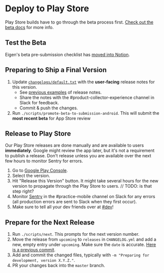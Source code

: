 # Deploy to Play Store

Play Store builds have to go through the beta process first. [Check out the beta docs](./deploy_to_beta.md) for more info.

## Test the Beta

Eigen's beta pre-submission checklist has [moved into Notion](https://www.notion.so/artsy/Pre-submission-QA-Checklist-785e3233fdcf423f95ee239ab3c22ec3).

## Preparing to Ship a Final Version

1. Update [`changelogs/default.txt`](https://github.com/artsy/eigen/blob/master/fastlane/metadata/android/en-US/changelogs/default.txt) with the **user-facing** release notes for this version.
   - See [previous examples](https://github.com/artsy/eigen/commits/master/fastlane/metadata/android/en-US/changelogs/default.txt) of release notes.
   - Share the notes with the #product-collector-experience channel in Slack for feedback.
   - Commit & push the changes.
1. Run `./scripts/promote-beta-to-submission-android`. This will submit the **most recent beta** for App Store review

## Release to Play Store

Our Play Store releases are done manually and are available to users **immediately**. Google might review the app later, but it's not a requirement to publish a release. Don't release unless you are available over the next few hours to monitor Sentry for errors.

1. Go to [Google Play Console](https://play.google.com/console/u/1/developers/6449739225222972501/app/4975007939329818983/tracks/production).
1. Select the version.
1. Hit "Release this Version" button. It might take several hours for the new version to propagate through the Play Store to users. // TODO: is that step right?
1. Monitor [Sentry](https://sentry.io/artsynet/eigen/) in the #practice-mobile channel on Slack for any errors (all production errors are sent to Slack when they first occur).
1. Make sure to tell all your dev friends over at [#dev](https://artsy.slack.com/archives/C02BC3HEJ)!

## Prepare for the Next Release

1. Run `./scripts/next`. This prompts for the next version number.
1. Move the release from `upcoming` to `releases` in `CHANGELOG.yml` and add a new, empty entry under `upcoming`. Make sure the `date` is accurate. [Here is a previous commit](https://github.com/artsy/eigen/commit/580db98fa1165e01f81070e9bbc77598a47bcfc9#diff-96801928eca93eea4a5b44f359b868b5).
1. Add and commit the changed files, typically with `-m "Preparing for development, version X.Y.Z."`.
1. PR your changes back into the `master` branch.
